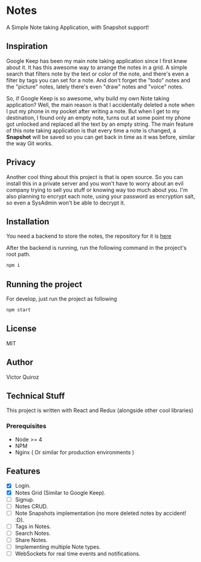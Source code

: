 # Notes
A Simple Note taking Application, with Snapshot support!

## Inspiration
Google Keep has been my main note taking application since I first knew about it. It has this awesome way to arrange the
notes in a grid. A simple search that filters note by the text or color of the note, and there's even a filter by tags
you can set for a note. And don't forget the "todo" notes and the "picture" notes, lately there's even "draw" notes and
"voice" notes.

So, if Google Keep is so awesome, why build my own Note taking application? Well, the main reason is that I accidentally
deleted a note when I put my phone in my pocket after writing a note. But when I get to my destination, I found only an
empty note, turns out at some point my phone got unlocked and replaced all the text by an empty string. The main feature
of this note taking application is that every time a note is changed, a **Snapshot** will be saved so you can get back
in time as it was before, similar the way Git works.

## Privacy
Another cool thing about this project is that is open source. So you can install this in a private server and you won't
have to worry about an evil company trying to sell you stuff or knowing way too much about you. I'm also planning to
encrypt each note, using your password as encryption salt, so even a SysAdmin won't be able to decrypt it.

## Installation
You need a backend to store the notes, the repository for it is [here](https://github.com/victorhqc/notes-api)

After the backend is running, run the following command in the project's root path.
```sh
npm i
```

## Running the project

For develop, just run the project as following
```sh
npm start
```

## License
MIT

## Author
Victor Quiroz

## Technical Stuff

This project is written with React and Redux (alongside other cool libraries)

### Prerequisites

+ Node >= 4
+ NPM
+ Nginx ( Or similar for production environments )

## Features

- [x] Login.
- [x] Notes Grid (Similar to Google Keep).
- [ ] Signup.
- [ ] Notes CRUD.
- [ ] Note Snapshots implementation (no more deleted notes by accident! :D).
- [ ] Tags in Notes.
- [ ] Search Notes.
- [ ] Share Notes.
- [ ] Implementing multiple Note types.
- [ ] WebSockets for real time events and notifications.
